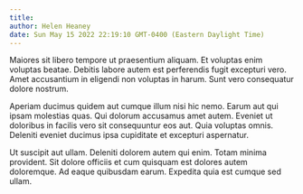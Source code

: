 ```yaml
---
title: 
author: Helen Heaney
date: Sun May 15 2022 22:19:10 GMT-0400 (Eastern Daylight Time)
---
```

Maiores sit libero tempore ut praesentium aliquam. Et voluptas enim voluptas beatae. Debitis labore autem est perferendis fugit excepturi vero. Amet accusantium in eligendi non voluptas in harum. Sunt vero consequatur dolore nostrum.

 Aperiam ducimus quidem aut cumque illum nisi hic nemo. Earum aut qui ipsam molestias quas. Qui dolorum accusamus amet autem. Eveniet ut doloribus in facilis vero sit consequuntur eos aut. Quia voluptas omnis. Deleniti eveniet ducimus ipsa cupiditate et excepturi aspernatur.

 Ut suscipit aut ullam. Deleniti dolorem autem qui enim. Totam minima provident. Sit dolore officiis et cum quisquam est dolores autem doloremque. Ad eaque quibusdam earum. Expedita quia est cumque sed ullam.